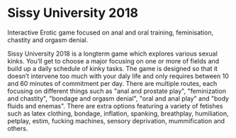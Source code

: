 # Sissy University 2018
Interactive Erotic game focused on anal and oral training, feminisation, chastity and orgasm denial.

 Sissy University 2018 is a longterm game which explores various sexual kinks. You’ll get to
choose a major focusing on one or more of fields and build up a daily schedule of kinky tasks. The game is
designed so that it doesn’t intervene too much with your daly life and only requires
between 10 and 60 minutes of commitment per day. There are multiple routes, each focusing on different
things
such as "anal and prostate play", "feminization and chastity", "bondage and orgasm denial", "oral and anal
play" and "body fluids and enemas".
There are extra options featuring a variety of fetishes such as latex clothing, bondage,
inflation, spanking, breathplay, humiliation, petplay, estim, fucking machines, sensory deprivation,
mummification and others.
